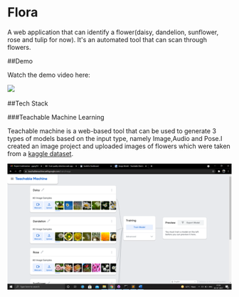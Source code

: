 # Flora
 
A web application that can identify a flower(daisy, dandelion, sunflower, rose and tulip for now). It's an automated tool that can scan through flowers.

##Demo

Watch the demo video here:

![](Flora_Demo.gif)

##Tech Stack

###Teachable Machine Learning

Teachable machine is a web-based tool that can be used to generate 3 types of models based on the input type, namely Image,Audio and Pose.I created an image project and uploaded images of flowers which were taken from a [kaggle dataset](https://www.kaggle.com/alxmamaev/flowers-recognition).

![](Images/TML.png)
